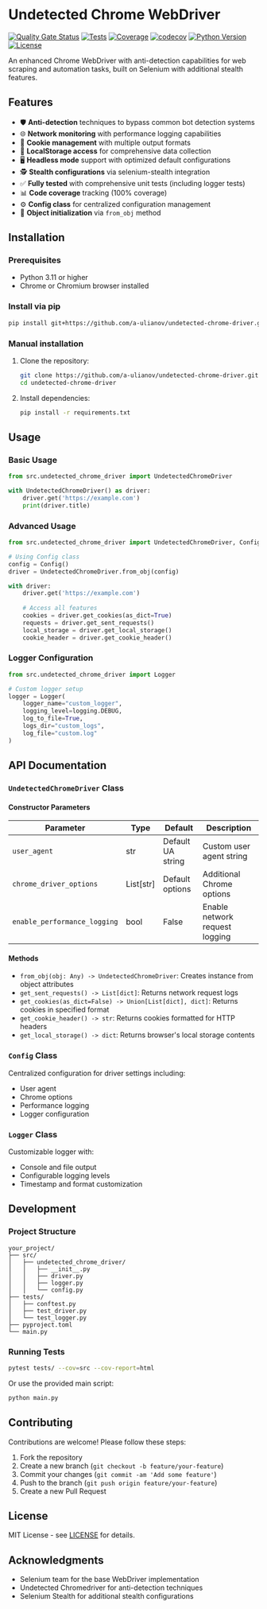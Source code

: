 # Undetected Chrome WebDriver

[![Quality Gate Status](https://sonarcloud.io/api/project_badges/measure?project=a-ulianov_undetected-chrome-driver&metric=alert_status)](https://sonarcloud.io/summary/new_code?id=a-ulianov_undetected-chrome-driver)
[![Tests](https://github.com/a-ulianov/undetected-chrome-driver/actions/workflows/tests.yml/badge.svg)](https://github.com/a-ulianov/undetected-chrome-driver/actions/workflows/tests.yml)
[![Coverage](https://img.shields.io/badge/coverage-100%25-brightgreen)](https://github.com/a-ulianov/undetected-chrome-driver/actions/workflows/tests.yml)
[![codecov](https://codecov.io/gh/a-ulianov/undetected-chrome-driver/branch/main/graph/badge.svg)](https://codecov.io/gh/a-ulianov/undetected-chrome-driver)
[![Python Version](https://img.shields.io/badge/python-3.11+-blue.svg)](https://www.python.org/downloads/)
[![License](https://img.shields.io/badge/license-MIT-blue.svg)](LICENSE)

An enhanced Chrome WebDriver with anti-detection capabilities for web scraping and automation tasks, built on Selenium with additional stealth features.

## Features

- 🛡️ **Anti-detection** techniques to bypass common bot detection systems
- 🌐 **Network monitoring** with performance logging capabilities
- 🍪 **Cookie management** with multiple output formats
- 💾 **LocalStorage access** for comprehensive data collection
- 🖥️ **Headless mode** support with optimized default configurations
- 🕵️ **Stealth configurations** via selenium-stealth integration
- ✅ **Fully tested** with comprehensive unit tests (including logger tests)
- 📊 **Code coverage** tracking (100% coverage)
- ⚙️ **Config class** for centralized configuration management
- 🔄 **Object initialization** via `from_obj` method

## Installation

### Prerequisites

- Python 3.11 or higher
- Chrome or Chromium browser installed

### Install via pip

```bash
pip install git+https://github.com/a-ulianov/undetected-chrome-driver.git
```

### Manual installation

1. Clone the repository:
   ```bash
   git clone https://github.com/a-ulianov/undetected-chrome-driver.git
   cd undetected-chrome-driver
   ```

2. Install dependencies:
   ```bash
   pip install -r requirements.txt
   ```

## Usage

### Basic Usage

```python
from src.undetected_chrome_driver import UndetectedChromeDriver

with UndetectedChromeDriver() as driver:
    driver.get('https://example.com')
    print(driver.title)
```

### Advanced Usage

```python
from src.undetected_chrome_driver import UndetectedChromeDriver, Config

# Using Config class
config = Config()
driver = UndetectedChromeDriver.from_obj(config)

with driver:
    driver.get('https://example.com')
    
    # Access all features
    cookies = driver.get_cookies(as_dict=True)
    requests = driver.get_sent_requests()
    local_storage = driver.get_local_storage()
    cookie_header = driver.get_cookie_header()
```

### Logger Configuration

```python
from src.undetected_chrome_driver import Logger

# Custom logger setup
logger = Logger(
    logger_name="custom_logger",
    logging_level=logging.DEBUG,
    log_to_file=True,
    logs_dir="custom_logs",
    log_file="custom.log"
)
```

## API Documentation

### `UndetectedChromeDriver` Class

#### Constructor Parameters

| Parameter | Type | Default | Description |
|-----------|------|---------|-------------|
| `user_agent` | str | Default UA string | Custom user agent string |
| `chrome_driver_options` | List[str] | Default options | Additional Chrome options |
| `enable_performance_logging` | bool | False | Enable network request logging |

#### Methods

- `from_obj(obj: Any) -> UndetectedChromeDriver`: Creates instance from object attributes
- `get_sent_requests() -> List[dict]`: Returns network request logs
- `get_cookies(as_dict=False) -> Union[List[dict], dict]`: Returns cookies in specified format
- `get_cookie_header() -> str`: Returns cookies formatted for HTTP headers
- `get_local_storage() -> dict`: Returns browser's local storage contents

### `Config` Class

Centralized configuration for driver settings including:
- User agent
- Chrome options
- Performance logging
- Logger configuration

### `Logger` Class

Customizable logger with:
- Console and file output
- Configurable logging levels
- Timestamp and format customization

## Development

### Project Structure

```
your_project/
├── src/
│   ├── undetected_chrome_driver/
│   │   ├── __init__.py
│   │   ├── driver.py
│   │   ├── logger.py
│   │   └── config.py
├── tests/
│   ├── conftest.py
│   ├── test_driver.py
│   └── test_logger.py
├── pyproject.toml
└── main.py
```

### Running Tests

```bash
pytest tests/ --cov=src --cov-report=html
```

Or use the provided main script:

```bash
python main.py
```

## Contributing

Contributions are welcome! Please follow these steps:

1. Fork the repository
2. Create a new branch (`git checkout -b feature/your-feature`)
3. Commit your changes (`git commit -am 'Add some feature'`)
4. Push to the branch (`git push origin feature/your-feature`)
5. Create a new Pull Request

## License

MIT License - see [LICENSE](LICENSE) for details.

## Acknowledgments

- Selenium team for the base WebDriver implementation
- Undetected Chromedriver for anti-detection techniques
- Selenium Stealth for additional stealth configurations
